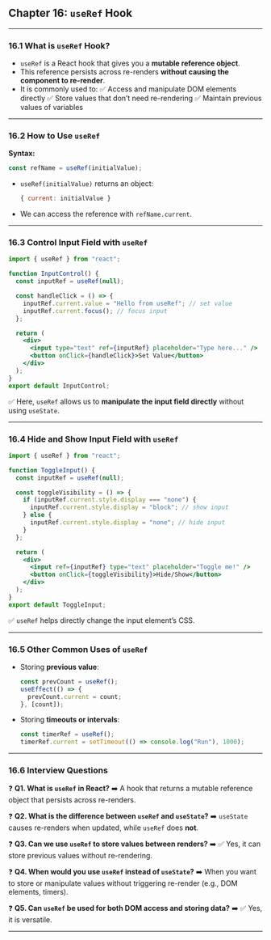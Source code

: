 ## Chapter 16: `useRef` Hook

---

### 16.1 What is `useRef` Hook?

* `useRef` is a React hook that gives you a **mutable reference object**.
* This reference persists across re-renders **without causing the component to re-render**.
* It is commonly used to:
  ✅ Access and manipulate DOM elements directly
  ✅ Store values that don’t need re-rendering
  ✅ Maintain previous values of variables

---

### 16.2 How to Use `useRef`

**Syntax:**

```jsx
const refName = useRef(initialValue);
```

* `useRef(initialValue)` returns an object:

  ```js
  { current: initialValue }
  ```
* We can access the reference with `refName.current`.

---

### 16.3 Control Input Field with `useRef`

```jsx
import { useRef } from "react";

function InputControl() {
  const inputRef = useRef(null);

  const handleClick = () => {
    inputRef.current.value = "Hello from useRef"; // set value
    inputRef.current.focus(); // focus input
  };

  return (
    <div>
      <input type="text" ref={inputRef} placeholder="Type here..." />
      <button onClick={handleClick}>Set Value</button>
    </div>
  );
}
export default InputControl;
```

✅ Here, `useRef` allows us to **manipulate the input field directly** without using `useState`.

---

### 16.4 Hide and Show Input Field with `useRef`

```jsx
import { useRef } from "react";

function ToggleInput() {
  const inputRef = useRef(null);

  const toggleVisibility = () => {
    if (inputRef.current.style.display === "none") {
      inputRef.current.style.display = "block"; // show input
    } else {
      inputRef.current.style.display = "none"; // hide input
    }
  };

  return (
    <div>
      <input ref={inputRef} type="text" placeholder="Toggle me!" />
      <button onClick={toggleVisibility}>Hide/Show</button>
    </div>
  );
}
export default ToggleInput;
```

✅ `useRef` helps directly change the input element’s CSS.

---

### 16.5 Other Common Uses of `useRef`

* Storing **previous value**:

  ```jsx
  const prevCount = useRef();
  useEffect(() => {
    prevCount.current = count;
  }, [count]);
  ```
* Storing **timeouts or intervals**:

  ```jsx
  const timerRef = useRef();
  timerRef.current = setTimeout(() => console.log("Run"), 1000);
  ```

---

### 16.6 Interview Questions

❓ **Q1. What is `useRef` in React?**
➡️ A hook that returns a mutable reference object that persists across re-renders.

❓ **Q2. What is the difference between `useRef` and `useState`?**
➡️ `useState` causes re-renders when updated, while `useRef` does **not**.

❓ **Q3. Can we use `useRef` to store values between renders?**
➡️ ✅ Yes, it can store previous values without re-rendering.

❓ **Q4. When would you use `useRef` instead of `useState`?**
➡️ When you want to store or manipulate values without triggering re-render (e.g., DOM elements, timers).

❓ **Q5. Can `useRef` be used for both DOM access and storing data?**
➡️ ✅ Yes, it is versatile.

---
